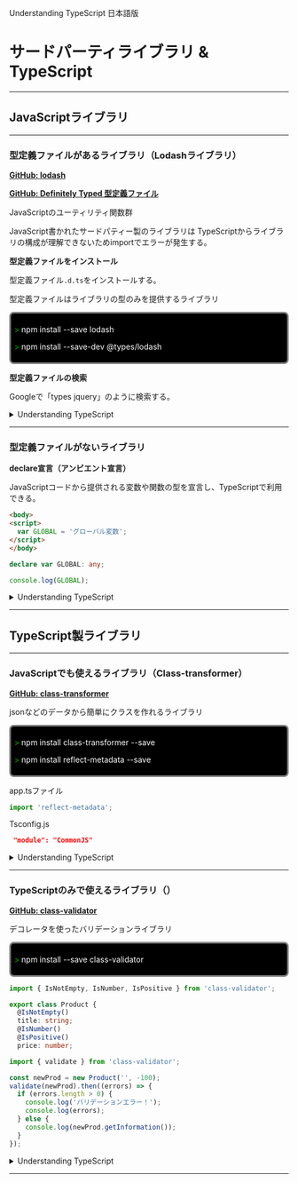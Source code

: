 Understanding TypeScript 日本語版

# サードパーティライブラリ & TypeScript

---

## JavaScriptライブラリ

---

### 型定義ファイルがあるライブラリ（Lodashライブラリ）

**[GitHub: lodash](https://github.com/lodash/lodash)**

**[GitHub: Definitely Typed 型定義ファイル](https://github.com/DefinitelyTyped/DefinitelyTyped/blob/master/README.ja.md)**



JavaScriptのユーティリティ関数群

JavaScript書かれたサードパティー製のライブラリは TypeScriptからライブラリの構成が理解できないためimportでエラーが発生する。



**型定義ファイルをインストール**

型定義ファイル`.d.ts`をインストールする。

型定義ファイルはライブラリの型のみを提供するライブラリ



<div style="height: auto; padding: 6px; color: white; background-color: black; box-sizing: border-box; border: solid 3px gray; border-radius: 8px">
  <p><span style="color: green;  font-weight: bold;">> </span>npm install --save lodash</p>
  <p><span style="color: green;  font-weight: bold;">> </span>npm install --save-dev @types/lodash</p>
</div>



**型定義ファイルの検索**

Googleで「types jquery」のように検索する。



<details><summary>Understanding TypeScript</summary>
  ・セクション12: サードパーティライブラリ & TypeScript<br>
  &emsp;&emsp;163. JavaScriptライブラリの利用<br>
</details>

---

### 型定義ファイルがないライブラリ

**declare宣言（アンビエント宣言）**

JavaScriptコードから提供される変数や関数の型を宣言し、TypeScriptで利用できる。



```html
<body>
<script>
  var GLOBAL = 'グローバル変数';
</script>
</body>
```

```typescript
declare var GLOBAL: any;

console.log(GLOBAL);
```



<details><summary>Understanding TypeScript</summary>
  ・セクション12: サードパーティライブラリ & TypeScript<br>
  &emsp;&emsp;164. 最後の手段としての "declare" の利用<br>
</details>

---

## TypeScript製ライブラリ

---

### JavaScriptでも使えるライブラリ（Class-transformer）



**[GitHub: class-transformer](https://github.com/typestack/class-transformer#readme)**



jsonなどのデータから簡単にクラスを作れるライブラリ







<div style="height: auto; padding: 6px; color: white; background-color: black; box-sizing: border-box; border: solid 3px gray; border-radius: 8px">
  <p><span style="color: green;  font-weight: bold;">> </span>npm install class-transformer --save</p>
  <p><span style="color: green;  font-weight: bold;">> </span>npm install reflect-metadata --save</p>
</div>



app.tsファイル

```typescript
import 'reflect-metadata';

```



Tsconfig.js

```json
 "module": "CommonJS"
```



<details><summary>Understanding TypeScript</summary>
  ・セクション12: サードパーティライブラリ & TypeScript<br>
  &emsp;&emsp;166. class-transformerの例<br>
</details>

---

### TypeScriptのみで使えるライブラリ（）

**[GitHub: class-validator](https://github.com/typestack/class-validator#readme)**



デコレータを使ったバリデーションライブラリ



<div style="height: auto; padding: 6px; color: white; background-color: black; box-sizing: border-box; border: solid 3px gray; border-radius: 8px">
  <p><span style="color: green;  font-weight: bold;">> </span>npm install --save class-validator</p>
</div>



```typescript
import { IsNotEmpty, IsNumber, IsPositive } from 'class-validator';

export class Product {
  @IsNotEmpty()
  title: string;
  @IsNumber()
  @IsPositive()
  price: number;
```



```typescript
import { validate } from 'class-validator';

const newProd = new Product('', -100);
validate(newProd).then((errors) => {
  if (errors.length > 0) {
    console.log('バリデーションエラー！');
    console.log(errors);
  } else {
    console.log(newProd.getInformation());
  }
});
```





<details><summary>Understanding TypeScript</summary>
  ・セクション12: サードパーティライブラリ & TypeScript<br>
  &emsp;&emsp;167. class-validatorの例<br>
</details>

---

